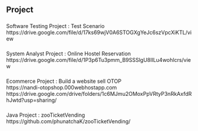 <h2 align="left">Project</h2>

###

<p align="left">Software Testing Project : Test Scenario<br>https://drive.google.com/file/d/17ks69wjV0A6STOGXgYeJc6szVpcXiKTL/view</p>

###

<p align="left">System Analyst Project : Online Hostel Reservation <br>https://drive.google.com/file/d/1P3p6Tu3pmm_B9SSSlgU8lILu4wohlcrs/view</p>

###

<p align="left">Ecommerce Project : Build a website sell OTOP <br>https://nandi-otopshop.000webhostapp.com <br>https://drive.google.com/drive/folders/1c6MJmu2OMoxPpVRtyP3nRkAxfdRhJwtd?usp=sharing/</p>

###

<p align="left">Java Project : zooTicketVending <br>https://github.com/phunatchaK/zooTicketVending/</p>

###
